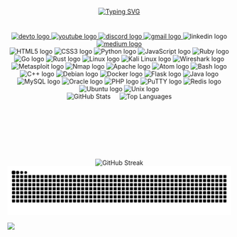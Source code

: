 <br clear="both">
<div align="center">
<a href="https://git.io/typing-svg"><img src="https://readme-typing-svg.demolab.com?font=Fira+Code&size=18&pause=1000&color=778BA5&width=435&lines=%F0%9F%91%8B+Hi+there+%F0%9F%91%80+I%E2%80%99m+a+Security+Researcher;Welcome+to+my+world+%F0%9F%91%88(%E2%8C%92%E2%96%BD%E2%8C%92)%F0%9F%91%89..." alt="Typing SVG" /></a>
</div>

<h1 align="center"></h1>


<div align="center">
  <a href="https://dev.to/@0xcrax" target="_blank">
    <img src="https://img.shields.io/static/v1?message=dev.to&logo=dev.to&label=&color=0A0A0A&logoColor=white&labelColor=&style=for-the-badge" height="23" alt="devto logo"  />
  </a>
  <a href="https://www.youtube.com/@0xcrax" target="_blank">
    <img src="https://img.shields.io/static/v1?message=Youtube&logo=youtube&label=&color=FF0000&logoColor=white&labelColor=&style=for-the-badge" height="22" alt="youtube logo"  />
  </a>
  <a href="https://discord.com/users/1208475631554396183" target="_blank">
    <img src="https://img.shields.io/static/v1?message=Discord&logo=discord&label=&color=7289DA&logoColor=white&labelColor=&style=for-the-badge" height="22" alt="discord logo"  />
  </a>
  <a href="crackerzeroone@gmail.com" target="_blank">
    <img src="https://img.shields.io/static/v1?message=Gmail&logo=gmail&label=&color=D14836&logoColor=white&labelColor=&style=for-the-badge" height="22" alt="gmail logo"  />
  </a>
  <img src="https://img.shields.io/static/v1?message=LinkedIn&logo=linkedin&label=&color=0077B5&logoColor=white&labelColor=&style=for-the-badge" height="22" alt="linkedin logo"  />
  <a href="https://medium.com/@0xcrax" target="_blank">
    <img src="https://img.shields.io/static/v1?message=Medium&logo=medium&label=&color=12100E&logoColor=white&labelColor=&style=for-the-badge" height="23" alt="medium logo"  />
  </a>
</div>

<div align="center">
  <img src="https://img.shields.io/static/v1?message=HTML5&logo=html5&label=&color=E34F26&logoColor=white&style=for-the-badge" height="23" alt="HTML5 logo" />
  <img src="https://img.shields.io/static/v1?message=CSS3&logo=css3&label=&color=1572B6&logoColor=white&style=for-the-badge" height="23" alt="CSS3 logo" />
  <img src="https://img.shields.io/static/v1?message=Python&logo=python&label=&color=3776AB&logoColor=white&style=for-the-badge" height="23" alt="Python logo" />
  <img src="https://img.shields.io/static/v1?message=JavaScript&logo=javascript&label=&color=F7DF1E&logoColor=black&style=for-the-badge" height="23" alt="JavaScript logo" />
  <img src="https://img.shields.io/static/v1?message=Ruby&logo=ruby&label=&color=CC342D&logoColor=white&style=for-the-badge" height="23" alt="Ruby logo" />
  <img src="https://img.shields.io/static/v1?message=Go&logo=go&label=&color=00ADD8&logoColor=white&style=for-the-badge" height="23" alt="Go logo" />
  <img src="https://img.shields.io/static/v1?message=Rust&logo=rust&label=&color=000000&logoColor=white&style=for-the-badge" height="23" alt="Rust logo" />
  <img src="https://img.shields.io/static/v1?message=Linux&logo=linux&label=&color=FCC624&logoColor=black&style=for-the-badge" height="23" alt="Linux logo" />
  <img src="https://img.shields.io/static/v1?message=Kali%20Linux&logo=kalilinux&label=&color=557CBF&logoColor=white&style=for-the-badge" height="23" alt="Kali Linux logo" />
  <img src="https://img.shields.io/static/v1?message=Wireshark&logo=wireshark&label=&color=1C6FE1&logoColor=white&style=for-the-badge" height="23" alt="Wireshark logo" />
  <img src="https://img.shields.io/static/v1?message=Metasploit&logo=metasploit&label=&color=4B0082&logoColor=white&style=for-the-badge" height="23" alt="Metasploit logo" />
  <img src="https://img.shields.io/static/v1?message=Nmap&logo=nmap&label=&color=428BCA&logoColor=white&style=for-the-badge" height="23" alt="Nmap logo" />
  <img src="https://img.shields.io/static/v1?message=Apache&logo=apache&label=&color=D22128&logoColor=white&style=for-the-badge" height="23" alt="Apache logo" />
  <img src="https://img.shields.io/static/v1?message=Atom&logo=atom&label=&color=66595C&logoColor=white&style=for-the-badge" height="23" alt="Atom logo" />
  <img src="https://img.shields.io/static/v1?message=Bash&logo=gnubash&label=&color=4EAA25&logoColor=white&style=for-the-badge" height="23" alt="Bash logo" />
  <img src="https://img.shields.io/static/v1?message=C++&logo=cplusplus&label=&color=00599C&logoColor=white&style=for-the-badge" height="23" alt="C++ logo" />
  <img src="https://img.shields.io/static/v1?message=Debian&logo=debian&label=&color=A81D33&logoColor=white&style=for-the-badge" height="23" alt="Debian logo" />
  <img src="https://img.shields.io/static/v1?message=Docker&logo=docker&label=&color=2496ED&logoColor=white&style=for-the-badge" height="23" alt="Docker logo" />
  <img src="https://img.shields.io/static/v1?message=Flask&logo=flask&label=&color=000000&logoColor=white&style=for-the-badge" height="23" alt="Flask logo" />
  <img src="https://img.shields.io/static/v1?message=Java&logo=java&label=&color=007396&logoColor=white&style=for-the-badge" height="23" alt="Java logo" />
  <img src="https://img.shields.io/static/v1?message=MySQL&logo=mysql&label=&color=4479A1&logoColor=white&style=for-the-badge" height="23" alt="MySQL logo" />
  <img src="https://img.shields.io/static/v1?message=Oracle&logo=oracle&label=&color=F80000&logoColor=white&style=for-the-badge" height="23" alt="Oracle logo" />
  <img src="https://img.shields.io/static/v1?message=PHP&logo=php&label=&color=777BB4&logoColor=white&style=for-the-badge" height="23" alt="PHP logo" />
  <img src="https://img.shields.io/static/v1?message=PuTTY&logo=putty&label=&color=000000&logoColor=white&style=for-the-badge" height="23" alt="PuTTY logo" />
  <img src="https://img.shields.io/static/v1?message=Redis&logo=redis&label=&color=DC382D&logoColor=white&style=for-the-badge" height="23" alt="Redis logo" />
  <img src="https://img.shields.io/static/v1?message=Ubuntu&logo=ubuntu&label=&color=E95420&logoColor=white&style=for-the-badge" height="23" alt="Ubuntu logo" />
  <img src="https://img.shields.io/static/v1?message=Unix&logo=unix&label=&color=000000&logoColor=white&style=for-the-badge" height="23" alt="Unix logo" />
</div>


<!--
<div align="center">
  <img src="https://cdn.jsdelivr.net/gh/devicons/devicon/icons/html5/html5-original.svg" height="30" alt="html5 logo" />
  <img src="https://cdn.jsdelivr.net/gh/devicons/devicon/icons/css3/css3-original.svg" height="30" alt="css3 logo" />
  <img src="https://cdn.jsdelivr.net/gh/devicons/devicon/icons/python/python-original.svg" height="30" alt="python logo" />
  <img src="https://cdn.jsdelivr.net/gh/devicons/devicon/icons/apache/apache-original.svg" height="30" alt="apache logo" />
  <img src="https://cdn.jsdelivr.net/gh/devicons/devicon/icons/atom/atom-original.svg" height="30" alt="atom logo" />
  <img src="https://cdn.jsdelivr.net/gh/devicons/devicon/icons/bash/bash-original.svg" height="30" alt="bash logo" />
  <img src="https://cdn.jsdelivr.net/gh/devicons/devicon/icons/cplusplus/cplusplus-original.svg" height="30" alt="cplusplus logo" />
  <img src="https://cdn.jsdelivr.net/gh/devicons/devicon/icons/debian/debian-original.svg" height="30" alt="debian logo" />
  <img src="https://cdn.jsdelivr.net/gh/devicons/devicon/icons/docker/docker-original.svg" height="30" alt="docker logo" />
  <img src="https://cdn.jsdelivr.net/gh/devicons/devicon/icons/flask/flask-original.svg" height="30" alt="flask logo" />
  <img src="https://cdn.jsdelivr.net/gh/devicons/devicon/icons/java/java-original.svg" height="30" alt="java logo" />
  <img src="https://cdn.jsdelivr.net/gh/devicons/devicon/icons/linux/linux-original.svg" height="30" alt="linux logo" />
  <img src="https://cdn.jsdelivr.net/gh/devicons/devicon/icons/mysql/mysql-original.svg" height="30" alt="mysql logo" />
  <img src="https://cdn.jsdelivr.net/gh/devicons/devicon/icons/oracle/oracle-original.svg" height="30" alt="oracle logo" />
  <img src="https://cdn.jsdelivr.net/gh/devicons/devicon/icons/php/php-original.svg" height="30" alt="php logo" />
  <img src="https://cdn.jsdelivr.net/gh/devicons/devicon/icons/putty/putty-original.svg" height="30" alt="putty logo" />
  <img src="https://cdn.jsdelivr.net/gh/devicons/devicon/icons/redis/redis-original.svg" height="30" alt="redis logo" />
  <img src="https://cdn.jsdelivr.net/gh/devicons/devicon/icons/ubuntu/ubuntu-plain.svg" height="30" alt="ubuntu logo" />
  <img src="https://cdn.jsdelivr.net/gh/devicons/devicon/icons/unix/unix-original.svg" height="30" alt="unix logo" />
</div>
-->



<div align="center" style="display: flex; justify-content: center; gap: 20px; flex-wrap: wrap;">
  <img src="https://github-readme-stats.vercel.app/api?username=0xcrax&show_icons=true&theme=shadow_blue&hide_border=true&bg_color=00000000" alt="GitHub Stats" height="150"/>
  <img src="https://github-readme-stats.vercel.app/api/top-langs/?username=0xcrax&layout=compact&theme=shadow_blue&hide_border=true&bg_color=00000000" alt="Top Languages" height="150"/>
</div>
<div align="center">
  <img src="https://github-readme-streak-stats.herokuapp.com/?user=0xcrax&theme=shadow_blue&hide_border=true&background=00000000" alt="GitHub Streak" height="150"/>
</div>



<img src="https://raw.githubusercontent.com/0xcrax/0xcrax/output/snake.svg" alt="Snake animation" />

[![](https://visitcount.itsvg.in/api?id=rrrr&label=Profile%20Views&color=8&icon=5&pretty=true)](https://visitcount.itsvg.in)
